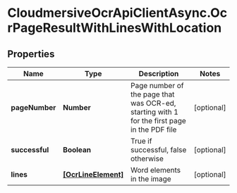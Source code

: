 # CloudmersiveOcrApiClientAsync.OcrPageResultWithLinesWithLocation

## Properties
Name | Type | Description | Notes
------------ | ------------- | ------------- | -------------
**pageNumber** | **Number** | Page number of the page that was OCR-ed, starting with 1 for the first page in the PDF file | [optional] 
**successful** | **Boolean** | True if successful, false otherwise | [optional] 
**lines** | [**[OcrLineElement]**](OcrLineElement.md) | Word elements in the image | [optional] 


